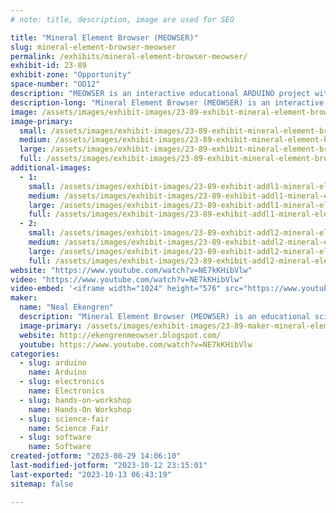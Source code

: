 ```yaml
---
# note: title, description, image are used for SEO

title: "Mineral Element Browser (MEOWSER)"
slug: mineral-element-browser-meowser
permalink: /exhibits/mineral-element-browser-meowser/
exhibit-id: 23-89
exhibit-zone: "Opportunity"
space-number: "OD12"
description: "MEOWSER is an interactive educational ARDUINO project with a Periodic Table and a Mineral cabinet."
description-long: "Mineral Element Browser (MEOWSER) is an interactive educational ARDUINO project for all ages of students.  A computer display shows the Periodic Table of chemical elements.  The computer is linked to a wood cabinet containing many rocks.  Click on an element in the Periodic Table to illuminate the rocks in the cabinet containing that element.   Click on a rock to illuminate the elements in the Periodic Table in that rock.  Science reports about these Rock/Element relationships are displayed during navigation.  MEOWSER demonstrates Chemistry, Woodworking, Electrical Engineering, Software Engineering, and Arduino integration of these components."
image: /assets/images/exhibit-images/23-89-exhibit-mineral-element-browser-meowser-43-meowser-7074-large.png
image-primary: 
  small: /assets/images/exhibit-images/23-89-exhibit-mineral-element-browser-meowser-43-meowser-7074-small.png
  medium: /assets/images/exhibit-images/23-89-exhibit-mineral-element-browser-meowser-43-meowser-7074-medium.png
  large: /assets/images/exhibit-images/23-89-exhibit-mineral-element-browser-meowser-43-meowser-7074-large.png
  full: /assets/images/exhibit-images/23-89-exhibit-mineral-element-browser-meowser-43-meowser-7074-full.png
additional-images: 
  - 1:
    small: /assets/images/exhibit-images/23-89-exhibit-addl1-mineral-element-browser-meowser-meowserarchitecture-small.png
    medium: /assets/images/exhibit-images/23-89-exhibit-addl1-mineral-element-browser-meowser-meowserarchitecture-medium.png
    large: /assets/images/exhibit-images/23-89-exhibit-addl1-mineral-element-browser-meowser-meowserarchitecture-large.png
    full: /assets/images/exhibit-images/23-89-exhibit-addl1-mineral-element-browser-meowser-meowserarchitecture-full.png
  - 2:
    small: /assets/images/exhibit-images/23-89-exhibit-addl2-mineral-element-browser-meowser-meowsercabinet-small.png
    medium: /assets/images/exhibit-images/23-89-exhibit-addl2-mineral-element-browser-meowser-meowsercabinet-medium.png
    large: /assets/images/exhibit-images/23-89-exhibit-addl2-mineral-element-browser-meowser-meowsercabinet-large.png
    full: /assets/images/exhibit-images/23-89-exhibit-addl2-mineral-element-browser-meowser-meowsercabinet-full.png
website: "https://www.youtube.com/watch?v=NE7kKHibVlw"
video: "https://www.youtube.com/watch?v=NE7kKHibVlw"
video-embed: '<iframe width="1024" height="576" src="https://www.youtube.com/embed/NE7kKHibVlw?feature=oembed" frameborder="0" allow="accelerometer; autoplay; clipboard-write; encrypted-media; gyroscope; picture-in-picture; web-share" allowfullscreen title="MEOWSER #1 - Introduction - My Arduino, Mineral, Electronic project"></iframe>'
maker: 
  name: "Neal Ekengren"
  description: "Mineral Element Browser (MEOWSER) is an educational science project for all ages of students.  A computer display shows the Periodic Table of chemical elements.  The computer is linked to a wood cabinet containing many rocks.  Click on an element in the Periodic Table to illuminate the rocks in the cabinet containing that element.   Click on a rock to illuminate the elements in the Periodic Table in that rock.  Science reports about these Rock/Element relationships are displayed during navigation.  MEOWSER demonstrates Chemistry, Woodworking, Electrical Engineering, Software Engineering, and Arduino integration of these components."
  image-primary: /assets/images/exhibit-images/23-89-maker-mineral-element-browser-meowser-meowser-medium.png
  website: http://ekengrenmeowser.blogspot.com/
  youtube: https://www.youtube.com/watch?v=NE7kKHibVlw
categories: 
  - slug: arduino
    name: Arduino
  - slug: electronics
    name: Electronics
  - slug: hands-on-workshop
    name: Hands-On Workshop
  - slug: science-fair
    name: Science Fair
  - slug: software
    name: Software
created-jotform: "2023-08-29 14:06:10"
last-modified-jotform: "2023-10-12 23:15:01"
last-exported: "2023-10-13 06:43:19"
sitemap: false

---
```

